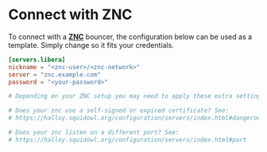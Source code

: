 # Connect with ZNC

To connect with a [**ZNC**](https://wiki.znc.in/ZNC) bouncer, the configuration below can be used as a template. Simply change so it fits your credentials.

```toml
[servers.libera]
nickname = "<znc-user>/<znc-network>"
server = "znc.example.com"
password = "<your-password>"

# Depending on your ZNC setup you may need to apply these extra settings:

# Does your znc use a self-signed or expired certificate? See: 
# https://halloy.squidowl.org/configuration/servers/index.html#dangerously_accept_invalid_certs

# Does your znc listen on a different port? See: 
# https://halloy.squidowl.org/configuration/servers/index.html#port

```
